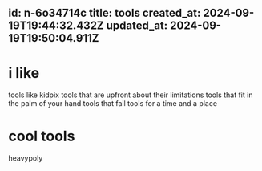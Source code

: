 id: n-6o34714c
title: tools
created_at: 2024-09-19T19:44:32.432Z
updated_at: 2024-09-19T19:50:04.911Z
---
# i like
tools like kidpix 
tools that are upfront about their limitations 
tools that fit in the palm of your hand 
tools that fail
tools for a time and a place 

# cool tools
heavypoly
